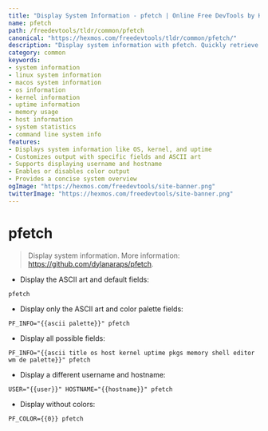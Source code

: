 ```yaml
---
title: "Display System Information - pfetch | Online Free DevTools by Hexmos"
name: pfetch
path: /freedevtools/tldr/common/pfetch
canonical: "https://hexmos.com/freedevtools/tldr/common/pfetch/"
description: "Display system information with pfetch. Quickly retrieve OS details, kernel version, uptime, and memory usage. Free online tool, no registration required."
category: common
keywords:
- system information
- linux system information
- macos system information
- os information
- kernel information
- uptime information
- memory usage
- host information
- system statistics
- command line system info
features:
- Displays system information like OS, kernel, and uptime
- Customizes output with specific fields and ASCII art
- Supports displaying username and hostname
- Enables or disables color output
- Provides a concise system overview
ogImage: "https://hexmos.com/freedevtools/site-banner.png"
twitterImage: "https://hexmos.com/freedevtools/site-banner.png"
---
```


# pfetch

> Display system information.
> More information: <https://github.com/dylanaraps/pfetch>.

- Display the ASCII art and default fields:

`pfetch`

- Display only the ASCII art and color palette fields:

`PF_INFO="{{ascii palette}}" pfetch`

- Display all possible fields:

`PF_INFO="{{ascii title os host kernel uptime pkgs memory shell editor wm de palette}}" pfetch`

- Display a different username and hostname:

`USER="{{user}}" HOSTNAME="{{hostname}}" pfetch`

- Display without colors:

`PF_COLOR={{0}} pfetch`
